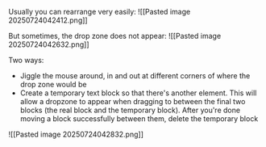 
Usually you can rearrange very easily:
![[Pasted image 20250724042412.png]]

But sometimes, the drop zone does not appear:
![[Pasted image 20250724042632.png]]

Two ways:
- Jiggle the mouse around, in and out at different corners of where the drop zone would be
- Create a temporary text block so that there's another element. This will allow a dropzone to appear when dragging to between the final two blocks (the real block and the temporary block). After you're done moving a block successfully between them, delete the temporary block

![[Pasted image 20250724042832.png]]